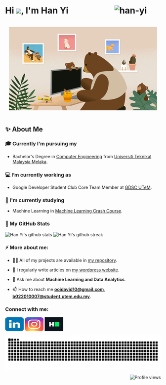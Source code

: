 <h1> Hi <img src="https://github.com/David00i/profile-icon/blob/master/Hi.gif" width="29">, I'm Han Yi <img align="right" width="150" alt="han-yi" src="https://count.getloli.com/get/@:hanyi00i?theme=rule34"> </h1></br>

<div align="center">
  <img src="https://github.com/hanyi00i/profile-icon/blob/master/bear.gif" />
</div></br>

<h2 align='left'> ✨ About Me </h2>

<h3 align='left'> 🎓 Currently I'm pursuing my </h3>
<p align="left">
  
* Bachelor's Degree in [Computer Engineering](https://portalfkekk.utem.edu.my/web/index.php/prospective-students/programme-offered/benr/) from [Universiti Teknikal Malaysia Melaka](https://www.utem.edu.my/).
</p>

<h3 align='left'> 💻 I’m currently working as </h2>
<p align="left">

* Google Developer Student Club Core Team Member at [GDSC UTeM](https://gdsc.community.dev/technical-university-of-malaysia-malacca/).
</p>

<h3 align='left'> 🌱 I'm currently studying  </h2>
<p align="left">

* Machine Learning in [Machine Learning Crash Course](https://developers.google.com/machine-learning/crash-course).
</p>

<h3 align='left'> 🚀 My GitHub Stats  </h2>
<p align="left">

![Han Yi's github stats](https://github-readme-stats-eight-theta.vercel.app/api?username=hanyi00i&show_icons=true&count_private=true&locale=en)
![Han Yi's github streak](http://github-readme-streak-stats.herokuapp.com?user=hanyi00i&date_format=M%20j%5B%2C%20Y%5D&border=2558FF&stroke=0C1BFF&fire=656FDD&ring=52BEDD&currStreakLabel=6B54DD&sideLabels=1321DD)
</p>

<h3 align='left'> ⚡ More about me:  </h2>
<p align="left">

* 👨‍💻 All of my projects are available in [my repository](https://github.com/hanyi00i?tab=repositories).

* 📝 I regularly write articles on [my wordpress website](https://ooihanyi.wordpress.com).

* 💬 Ask me about **Machine Learning and Data Analytics**.

* 📫 How to reach me **ooidavid10@gmail.com**, **b022010007@student.utem.edu.my**.
</p>

<h3 align="left">Connect with me:</h3>
<p align="left">
<a href="https://www.linkedin.com/in/ooihanyi/" target="blank"><img align="center" src="https://github.com/hanyi00i/profile-icon/blob/master/Linkedin.svg" alt="han-yi" height="45" width="60" /></a> 
<a href="https://www.instagram.com/hanyi00i/" target="blank"><img align="center" src="https://github.com/hanyi00i/profile-icon/blob/master/Instagram.svg" alt="han-yi" height="45" width="60" /></a>
<a href="https://www.hackerrank.com/hanyi00i/" target="blank"><img align="center" src="https://github.com/hanyi00i/profile-icon/blob/master/HackerRank.svg" alt="han-yi" height="45" width="60" /></a>

</p>

![snake gif](https://github.com/hanyi00i/bin/blob/output/github-contribution-grid-snake.svg)

<div align="right">

![Profile views](https://komarev.com/ghpvc/?username=hanyi00i&style=for-the-badge&color=blue&label=PROFILE+VIEWS+FOR+HAN+YI)
</div>

<!--
**this** is a ✨ _special_ ✨ repository because its `README.md` (this file) appears on your GitHub profile.


Here are some ideas to get you started:
- 🔭 I’m currently working on ...
- 🌱 I’m currently learning ...
- 👯 I’m looking to collaborate on ...
- 🤔 I’m looking for help with ...
- 💬 Ask me about ...
- 📫 How to reach me: ...
- 😄 Pronouns: ...
- ⚡ Fun fact: ...
-->
